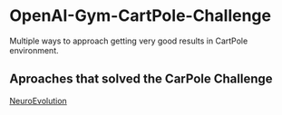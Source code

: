 # OpenAI-Gym-CartPole-Challenge
Multiple ways to approach getting very good results in CartPole environment.
## Aproaches that solved the CarPole Challenge
[NeuroEvolution](https://github.com/malhotra5/OpenAI-Gym-CartPole-Challenge/tree/master/NeuroEvolution "Go to tutorial")
